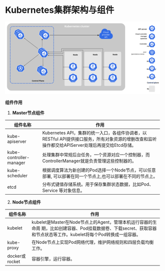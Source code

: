 # Kubernetes集群架构与组件

![kubernetes架构图](../../_media/components-of-kubernetes.svg)

**组件作用**

1. **Master节点组件**

| 组件名称                | 作用                                                                                                                                             |
| ----------------------- | ------------------------------------------------------------------------------------------------------------------------------------------------ |
| kube-apiserver          | Kubernetes API，集群的统一入口，各组件协调者，以RESTful API提供接口服务，所有对象资源的增删改查和监听操作都交给APIServer处理后再提交给Etcd存储。 |
| kube-controller-manager | 处理集群中常规后台任务，一个资源对应一个控制器，而 ControllerManager就是负责管理这些控制器的。                                                   |
| kube-scheduler          | 根据调度算法为新创建的Pod选择一个Node节点，可以任意部署, 可以部署在同一个节点上,也可以部署在不同的节点上。                                       |
| etcd                    | 分布式键值存储系统。用于保存集群状态数据，比如Pod、Service 等对象信息。                                                                          |

2. **Node节点组件**

| 组件名称       | 作用                                                                                                                                                                 |
| -------------- | -------------------------------------------------------------------------------------------------------------------------------------------------------------------- |
| kubelet        | kubelet是Master在Node节点上的Agent，管理本机运行容器的生命周 期，比如创建容器、Pod挂载数据卷、下载secret、获取容器和节点状态等工作。kubelet将每个Pod转换成一组容器。 |
| kube-proxy     | 在Node节点上实现Pod网络代理，维护网络规则和四层负载均衡工作。                                                                                                        |
| docker或rocket | 容器引擎，运行容器。                                                                                                                                                 |